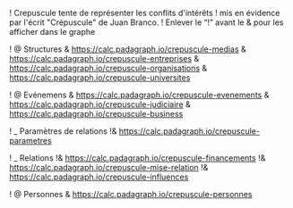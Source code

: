 ! Crepuscule tente de représenter les conflits d'intérêts
! mis en évidence par l'écrit "Crépuscule" de Juan Branco.
! Enlever le “!” avant le & pour les afficher dans le graphe

! @ Structures
& https://calc.padagraph.io/crepuscule-medias
& https://calc.padagraph.io/crepuscule-entreprises
& https://calc.padagraph.io/crepuscule-organisations
& https://calc.padagraph.io/crepuscule-universites

! @ Evénemens 
& https://calc.padagraph.io/crepuscule-evenements
& https://calc.padagraph.io/crepuscule-judiciaire
& https://calc.padagraph.io/crepuscule-business

! _ Paramètres de relations
!& https://calc.padagraph.io/crepuscule-parametres

! _ Relations
!& https://calc.padagraph.io/crepuscule-financements
!& https://calc.padagraph.io/crepuscule-mise-relation
!& https://calc.padagraph.io/crepuscule-influences

! @ Personnes
& https://calc.padagraph.io/crepuscule-personnes